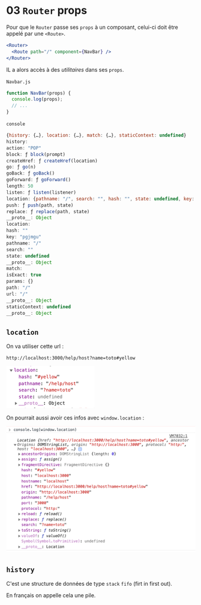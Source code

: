# 03 `Router` props

Pour que le `Router` passe ses `props` à un composant, celui-ci doit être appelé par une `<Route>`.

```jsx
<Router>
  <Route path="/" component={NavBar} />
</Router>
```

IL a alors accès à des _utilitaires_ dans ses `props`.

`Navbar.js`

```jsx
function NavBar(props) {
  console.log(props);
  // ...
}
```

`console`

```js
{history: {…}, location: {…}, match: {…}, staticContext: undefined}
history:
action: "POP"
block: ƒ block(prompt)
createHref: ƒ createHref(location)
go: ƒ go(n)
goBack: ƒ goBack()
goForward: ƒ goForward()
length: 50
listen: ƒ listen(listener)
location: {pathname: "/", search: "", hash: "", state: undefined, key: "pgjmgu"}
push: ƒ push(path, state)
replace: ƒ replace(path, state)
__proto__: Object
location:
hash: ""
key: "pgjmgu"
pathname: "/"
search: ""
state: undefined
__proto__: Object
match:
isExact: true
params: {}
path: "/"
url: "/"
__proto__: Object
staticContext: undefined
__proto__: Object
```

## `location`

On va utiliser cette url :

```
http://localhost:3000/help/host?name=toto#yellow
```

<img src="assets/Screenshot2020-06-26at16.29.49.png" alt="Screenshot 2020-06-26 at 16.29.49" style="zoom: 50%;" />

On pourrait aussi avoir ces infos avec `window.location` :

<img src="assets/Screenshot2020-06-26at16.31.33.png" alt="Screenshot 2020-06-26 at 16.31.33" style="zoom:50%;" />

## `history`

C'est une structure de données de type `stack` `fifo` (firt in first out).

En français on appelle cela une pile.
